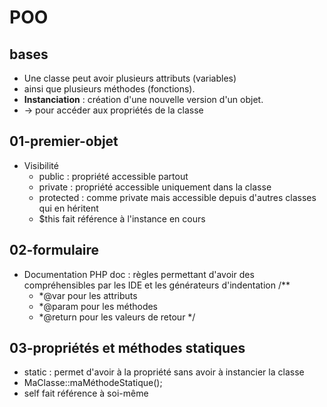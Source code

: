 # POO

## bases

* Une classe peut avoir plusieurs attributs (variables)
* ainsi que plusieurs méthodes (fonctions).
* **Instanciation** : création d'une nouvelle version d'un objet.
* -> pour accéder aux propriétés de la classe

## 01-premier-objet

* Visibilité
    * public : propriété accessible partout
    * private : propriété accessible uniquement dans la classe
    * protected : comme private mais accessible depuis d'autres classes qui en héritent
    * $this fait référence à l'instance en cours

## 02-formulaire

* Documentation
    PHP doc : règles permettant d'avoir des compréhensibles par les IDE et les générateurs d'indentation
    /**
    * *@var pour les attributs
    * *@param pour les méthodes
    * *@return pour les valeurs de retour
    */

## 03-propriétés et méthodes statiques

* static : permet d'avoir à la propriété sans avoir à instancier la classe
* MaClasse::maMéthodeStatique();
* self fait référence à soi-même